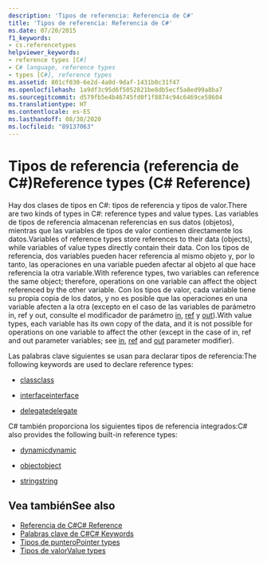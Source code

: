 ```yaml
---
description: 'Tipos de referencia: Referencia de C#'
title: 'Tipos de referencia: Referencia de C#'
ms.date: 07/20/2015
f1_keywords:
- cs.referencetypes
helpviewer_keywords:
- reference types [C#]
- C# language, reference types
- types [C#], reference types
ms.assetid: 801cf030-6e2d-4a0d-9daf-1431b0c31f47
ms.openlocfilehash: 1a9df3c95d6f5052821be8db5ecf5a8ed99a8ba7
ms.sourcegitcommit: d579fb5e4b46745fd0f1f8874c94c6469ce58604
ms.translationtype: HT
ms.contentlocale: es-ES
ms.lasthandoff: 08/30/2020
ms.locfileid: "89137063"
---
```

# <a name="reference-types-c-reference"></a><span data-ttu-id="ec19f-103">Tipos de referencia (referencia de C#)</span><span class="sxs-lookup"><span data-stu-id="ec19f-103">Reference types (C# Reference)</span></span>

<span data-ttu-id="ec19f-104">Hay dos clases de tipos en C#: tipos de referencia y tipos de valor.</span><span class="sxs-lookup"><span data-stu-id="ec19f-104">There are two kinds of types in C#: reference types and value types.</span></span> <span data-ttu-id="ec19f-105">Las variables de tipos de referencia almacenan referencias en sus datos (objetos), mientras que las variables de tipos de valor contienen directamente los datos.</span><span class="sxs-lookup"><span data-stu-id="ec19f-105">Variables of reference types store references to their data (objects), while variables of value types directly contain their data.</span></span> <span data-ttu-id="ec19f-106">Con los tipos de referencia, dos variables pueden hacer referencia al mismo objeto y, por lo tanto, las operaciones en una variable pueden afectar al objeto al que hace referencia la otra variable.</span><span class="sxs-lookup"><span data-stu-id="ec19f-106">With reference types, two variables can reference the same object; therefore, operations on one variable can affect the object referenced by the other variable.</span></span> <span data-ttu-id="ec19f-107">Con los tipos de valor, cada variable tiene su propia copia de los datos, y no es posible que las operaciones en una variable afecten a la otra (excepto en el caso de las variables de parámetro in, ref y out, consulte el modificador de parámetro [in](in-parameter-modifier.md), [ref](ref.md) y [out](out-parameter-modifier.md)).</span><span class="sxs-lookup"><span data-stu-id="ec19f-107">With value types, each variable has its own copy of the data, and it is not possible for operations on one variable to affect the other (except in the case of in, ref and out parameter variables; see [in](in-parameter-modifier.md), [ref](ref.md) and [out](out-parameter-modifier.md) parameter modifier).</span></span>

 <span data-ttu-id="ec19f-108">Las palabras clave siguientes se usan para declarar tipos de referencia:</span><span class="sxs-lookup"><span data-stu-id="ec19f-108">The following keywords are used to declare reference types:</span></span>

- [<span data-ttu-id="ec19f-109">class</span><span class="sxs-lookup"><span data-stu-id="ec19f-109">class</span></span>](class.md)

- [<span data-ttu-id="ec19f-110">interface</span><span class="sxs-lookup"><span data-stu-id="ec19f-110">interface</span></span>](interface.md)

- [<span data-ttu-id="ec19f-111">delegate</span><span class="sxs-lookup"><span data-stu-id="ec19f-111">delegate</span></span>](../builtin-types/reference-types.md)

 <span data-ttu-id="ec19f-112">C# también proporciona los siguientes tipos de referencia integrados:</span><span class="sxs-lookup"><span data-stu-id="ec19f-112">C# also provides the following built-in reference types:</span></span>

- [<span data-ttu-id="ec19f-113">dynamic</span><span class="sxs-lookup"><span data-stu-id="ec19f-113">dynamic</span></span>](../builtin-types/reference-types.md)

- [<span data-ttu-id="ec19f-114">object</span><span class="sxs-lookup"><span data-stu-id="ec19f-114">object</span></span>](../builtin-types/reference-types.md)

- [<span data-ttu-id="ec19f-115">string</span><span class="sxs-lookup"><span data-stu-id="ec19f-115">string</span></span>](../builtin-types/reference-types.md)

## <a name="see-also"></a><span data-ttu-id="ec19f-116">Vea también</span><span class="sxs-lookup"><span data-stu-id="ec19f-116">See also</span></span>

- [<span data-ttu-id="ec19f-117">Referencia de C#</span><span class="sxs-lookup"><span data-stu-id="ec19f-117">C# Reference</span></span>](../index.md)
- [<span data-ttu-id="ec19f-118">Palabras clave de C#</span><span class="sxs-lookup"><span data-stu-id="ec19f-118">C# Keywords</span></span>](index.md)
- [<span data-ttu-id="ec19f-119">Tipos de puntero</span><span class="sxs-lookup"><span data-stu-id="ec19f-119">Pointer types</span></span>](../../programming-guide/unsafe-code-pointers/pointer-types.md)
- [<span data-ttu-id="ec19f-120">Tipos de valor</span><span class="sxs-lookup"><span data-stu-id="ec19f-120">Value types</span></span>](../builtin-types/value-types.md)
